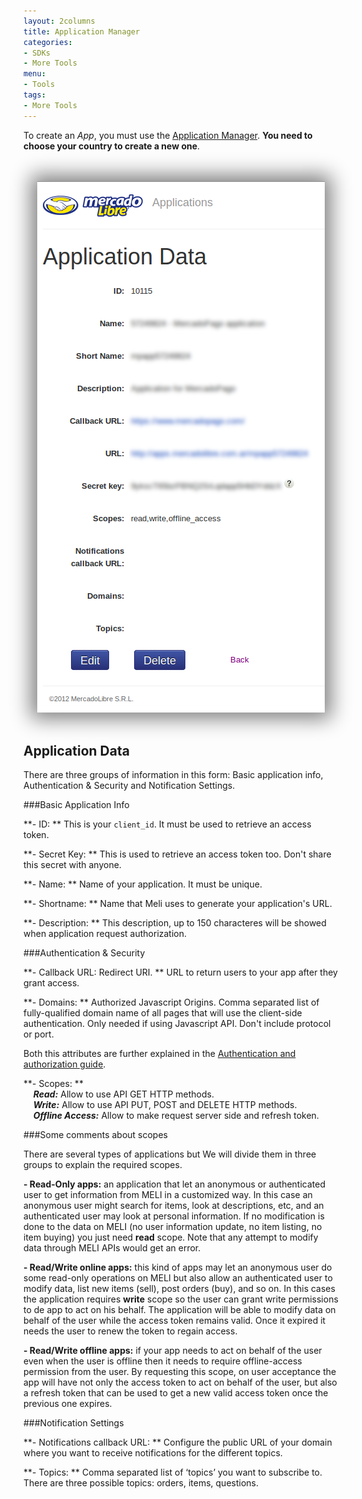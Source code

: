 ```yaml
---
layout: 2columns
title: Application Manager
categories: 
- SDKs 
- More Tools
menu: 
- Tools
tags: 
- More Tools
---
```


To create an _App_, you must use the [Application Manager](http://applications.mercadolibre.com). **You need to choose your country to create a new one**. 

<center>
	<br /><br />
	<img src="/images/application-detail.png" style="box-shadow:0px 0px 30px 10px gray;" />
	<br /><br />
</center>



## Application Data

There are three groups of information in this form: Basic application info, Authentication &amp; Security and Notification Settings.


###Basic Application Info


**- ID: ** This is your `client_id`. It must be used to retrieve an access token. 

**- Secret Key: ** This is used to retrieve an access token too. Don't share this secret with anyone.

**- Name: ** Name of your application. It must be unique.

**- Shortname: ** Name that Meli uses to generate your application's URL. 

**- Description: ** This description, up to 150 characteres will be showed when application request authorization. 


###Authentication &amp; Security 


**- Callback URL: Redirect URI. ** URL to return users to your app after they grant access. 

**- Domains: ** Authorized Javascript Origins. Comma separated list of fully-qualified domain name of all pages that will use the client-side authentication. Only needed if using Javascript API. Don't include protocol or port.

Both this attributes are further explained in the [Authentication and authorization guide](/authentication-and-authorization).


**- Scopes: ** <br />
&nbsp;&nbsp;&nbsp;&nbsp;***Read:*** Allow to use API GET HTTP methods. <br />
&nbsp;&nbsp;&nbsp;&nbsp;***Write:*** Allow to use API PUT, POST and DELETE HTTP methods. <br />
&nbsp;&nbsp;&nbsp;&nbsp;***Offline Access:*** Allow to make request server side and refresh token. <br />

###Some comments about scopes

There are several types of applications but We will divide them in three groups to explain the required scopes.

**- Read-Only apps:** an application that let an anonymous or authenticated user to get information from MELI in a customized way. In this case an anonymous user might search for items, look at descriptions, etc, and an authenticated user may look at personal information. If no modification is done to the data on MELI (no user information update, no item listing, no item buying) you just need **read** scope. Note that any attempt to modify data through MELI APIs would get an error.

**- Read/Write online apps:** this kind of apps may let an anonymous user do some read-only operations on MELI but also allow an authenticated user to modify data, list new items (sell), post orders (buy), and so on. In this cases the application requires **write** scope so the user can grant write permissions to de app to act on his behalf. The application will be able to modify data on behalf of the user while the access token remains valid. Once it expired it needs the user to renew the token to regain access.

**- Read/Write offline apps:** if your app needs to act on behalf of the user even when the user is offline then it needs to require offline-access permission from the user. By requesting this scope, on user acceptance the app will have not only the access token to act on behalf of the user, but also a refresh token that can be used to get a new valid access token once the previous one expires.


###Notification Settings


**- Notifications callback URL: ** Configure the public URL of your domain where you want to receive notifications for the different topics. 

**- Topics: ** Comma separated list of ‘topics’ you want to subscribe to. There are three possible topics: orders, items, questions.
